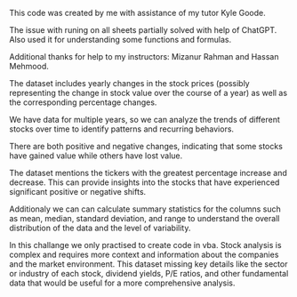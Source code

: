 This code was created by me with assistance of my tutor Kyle Goode. 

The issue with runing on all sheets partially solved with help of ChatGPT. Also used it for understanding some functions and formulas. 

Additional thanks for help to my instructors: Mizanur Rahman and Hassan Mehmood.



The dataset includes yearly changes in the stock prices (possibly representing the change in stock value over the course of a year) as well as the corresponding percentage changes.

We have data for multiple years, so we can analyze the trends of different stocks over time to identify patterns and recurring behaviors.

There are both positive and negative changes, indicating that some stocks have gained value while others have lost value.

The dataset mentions the tickers with the greatest percentage increase and decrease. This can provide insights into the stocks that have experienced significant positive or negative shifts.

Additionaly we can can calculate summary statistics for the columns such as mean, median, standard deviation, and range to understand the overall distribution of the data and the level of variability.

In this challange we only practised to create code in vba. Stock analysis is complex and requires more context and information about the companies and the market environment. This dataset missing key details like the sector or industry of each stock, dividend yields, P/E ratios, and other fundamental data that would be useful for a more comprehensive analysis.
